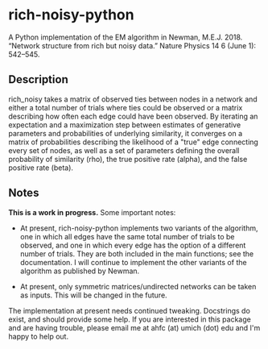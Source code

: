# rich-noisy-python
A Python implementation of the EM algorithm in Newman, M.E.J. 2018. “Network structure from rich but noisy data.” Nature Physics 14 6 (June 1): 542–545.

## Description ##

rich_noisy takes a matrix of observed ties between nodes in a network and either a total number of trials where ties could be observed or a matrix describing how often each edge could have been observed. By iterating an expectation and a maximization step between estimates of generative parameters and probabilities of underlying similarity, it converges on a matrix of probabilities describing the likelihood of a "true" edge connecting every set of nodes, as well as a set of parameters defining the overall probability of similarity (rho), the true positive rate (alpha), and the false positive rate (beta).


## Notes ##

**This is a work in progress.** Some important notes:

- At present, rich-noisy-python implements two variants of the algorithm, one in which all edges have the same total number of trials to be observed, and one in which every edge has the option of a different number of trials. They are both included in the main functions; see the documentation. I will continue to implement the other variants of the algorithm as published by Newman.

- At present, only symmetric matrices/undirected networks can be taken as inputs. This will be changed in the future.

The implementation at present needs continued tweaking. Docstrings do exist, and should provide some help. If you are interested in this package and are having trouble, please email me at ahfc (at) umich (dot) edu and I'm happy to help out.
